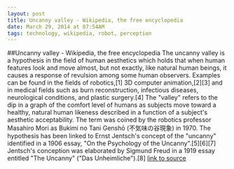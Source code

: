 ```yaml
---
layout: post
title: Uncanny valley - Wikipedia, the free encyclopedia
date: March 29, 2014 at 07:54AM
tags: technology, wikipedia, robot, perception
---
```

##Uncanny valley - Wikipedia, the free encyclopedia
The uncanny valley is a hypothesis in the field of human aesthetics which holds that when human features look and move almost, but not exactly, like natural human beings, it causes a response of revulsion among some human observers. Examples can be found in the fields of robotics,[1] 3D computer animation,[2][3] and in medical fields such as burn reconstruction, infectious diseases, neurological conditions, and plastic surgery.[4] The &quot;valley&quot; refers to the dip in a graph of the comfort level of humans as subjects move toward a healthy, natural human likeness described in a function of a subject's aesthetic acceptability.
The term was coined by the robotics professor Masahiro Mori as Bukimi no Tani Genshō (不気味の谷現象) in 1970. The hypothesis has been linked to Ernst Jentsch's concept of the &quot;uncanny&quot; identified in a 1906 essay, &quot;On the Psychology of the Uncanny&quot;.[5][6][7] Jentsch's conception was elaborated by Sigmund Freud in a 1919 essay entitled &quot;The Uncanny&quot; (&quot;Das Unheimliche&quot;).[8]
[link to source](http://ift.tt/f36xSY) 
